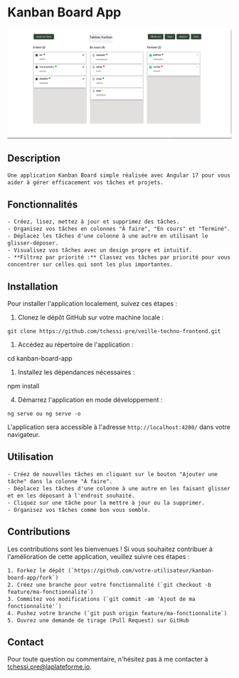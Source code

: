 # Kanban Board App

![Kanban Board Screenshot](./kanban-board-app/screenshot.png)

## Description
```
Une application Kanban Board simple réalisée avec Angular 17 pour vous aider à gérer efficacement vos tâches et projets.
```
## Fonctionnalités
```
- Créez, lisez, mettez à jour et supprimez des tâches.
- Organisez vos tâches en colonnes "À faire", "En cours" et "Terminé".
- Déplacez les tâches d'une colonne à une autre en utilisant le glisser-déposer.
- Visualisez vos tâches avec un design propre et intuitif.
- **Filtrez par priorité :** Classez vos tâches par priorité pour vous concentrer sur celles qui sont les plus importantes.
```
## Installation

Pour installer l'application localement, suivez ces étapes :

1. Clonez le dépôt GitHub sur votre machine locale :

```
git clone https://github.com/tchessi-pre/veille-techno-frontend.git
```

1. Accédez au répertoire de l'application :

cd kanban-board-app


1. Installez les dépendances nécessaires :

npm install


4. Démarrez l'application en mode développement :

```
ng serve ou ng serve -o
```
L'application sera accessible à l'adresse `http://localhost:4200/` dans votre navigateur.

## Utilisation
```
- Créez de nouvelles tâches en cliquant sur le bouton "Ajouter une tâche" dans la colonne "À faire".
- Déplacez les tâches d'une colonne à une autre en les faisant glisser et en les déposant à l'endroit souhaité.
- Cliquez sur une tâche pour la mettre à jour ou la supprimer.
- Organisez vos tâches comme bon vous semble.
```
## Contributions

Les contributions sont les bienvenues ! Si vous souhaitez contribuer à l'amélioration de cette application, veuillez suivre ces étapes :
```
1. Forkez le dépôt (`https://github.com/votre-utilisateur/kanban-board-app/fork`)
2. Créez une branche pour votre fonctionnalité (`git checkout -b feature/ma-fonctionnalite`)
3. Commitez vos modifications (`git commit -am 'Ajout de ma fonctionnalité'`)
4. Pushez votre branche (`git push origin feature/ma-fonctionnalite`)
5. Ouvrez une demande de tirage (Pull Request) sur GitHub
```

## Contact

Pour toute question ou commentaire, n'hésitez pas à me contacter à [tchessi.pre@laplateforme.io](mailto:votre@email.com).


